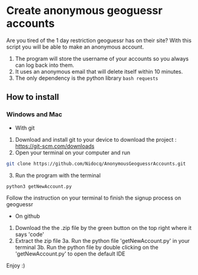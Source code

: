 # Create anonymous geoguessr accounts

Are you tired of the 1 day restriction geoguessr has on their site?
With this script you will be able to make an anonymous account.

1. The program will store the username of your accounts so you always can log back into them.
2. It uses an anonymous email that will delete itself within 10 minutes.
3. The only dependency is the python library ```bash requests ```

## How to install
### Windows and Mac

- With git

1. Download and install git to your device to download the project : https://git-scm.com/downloads
2. Open your terminal on your computer and run 
```bash 
git clone https://github.com/Nidocq/AnonymousGeoguessrAccounts.git
```
3. Run the program with the terminal 
```bash
python3 getNewAccount.py
```

Follow the instruction on your terminal to finish the signup process on geoguessr

- On github

1. Download the the .zip file by the green button on the top right where it says 'code'
2. Extract the zip file
3a. Run the python file 'getNewAccount.py' in your terminal
3b. Run the python file by double clicking on the 'getNewAccount.py' to open the default IDE

Enjoy :)

